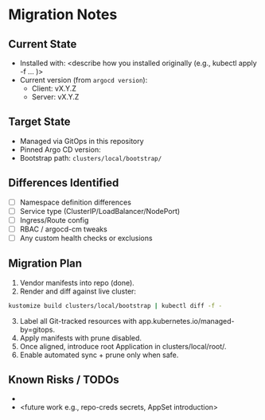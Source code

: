 # Migration Notes

## Current State
- Installed with: <describe how you installed originally (e.g., kubectl apply -f ... )>
- Current version (from `argocd version`):  
  - Client: vX.Y.Z  
  - Server: vX.Y.Z

## Target State
- Managed via GitOps in this repository
- Pinned Argo CD version: <version you vendored>
- Bootstrap path: `clusters/local/bootstrap/`

## Differences Identified
- [ ] Namespace definition differences  
- [ ] Service type (ClusterIP/LoadBalancer/NodePort)  
- [ ] Ingress/Route config  
- [ ] RBAC / argocd-cm tweaks  
- [ ] Any custom health checks or exclusions

## Migration Plan
1. Vendor manifests into repo (done).
2. Render and diff against live cluster:
  ```bash
  kustomize build clusters/local/bootstrap | kubectl diff -f -
  ```
3. Label all Git-tracked resources with app.kubernetes.io/managed-by=gitops.
4. Apply manifests with prune disabled.
5. Once aligned, introduce root Application in clusters/local/root/.
6. Enable automated sync + prune only when safe.

## Known Risks / TODOs
- <list any concerns you see during diff>
- <future work e.g., repo-creds secrets, AppSet introduction>